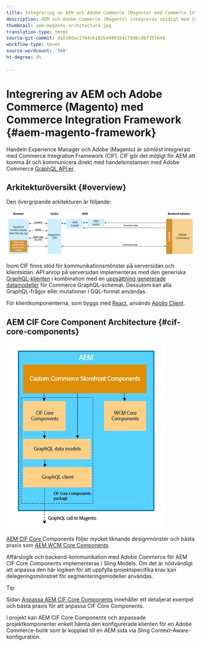 ```yaml
---
title: Integrering av AEM och Adobe Commerce (Magento) med Commerce Integration Framework
description: AEM och Adobe Commerce (Magento) integreras smidigt med Commerce Integration Framework (CIF). Med CIF kan AEM få åtkomst till en Magento-instans och kommunicera med Magento via GraphQL. AEM Authors kan också använda produkt- och kategoriväljare och produktkonsolen för att bläddra bland produkt- och kategoridata som hämtats on demand från Magento. Dessutom erbjuder CIF en färdig butik som kan snabba upp affärsprojekt.
thumbnail: aem-magento-architecture.jpg
translation-type: tm+mt
source-git-commit: da538dac17b4c6182b44801b4c79d6cdbf35f640
workflow-type: tm+mt
source-wordcount: '340'
ht-degree: 0%

---
```


# Integrering av AEM och Adobe Commerce (Magento) med Commerce Integration Framework {#aem-magento-framework}

Handeln Experience Manager och Adobe (Magento) är sömlöst integrerad med Commerce Integration Framework (CIF). CIF gör det möjligt för AEM att komma åt och kommunicera direkt med handelsinstansen med Adobe Commerce [GraphQL API:er](https://devdocs.magento.com/guides/v2.4/graphql/).

## Arkitekturöversikt {#overview}

Den övergripande arkitekturen är följande:

![CIF-arkitekturöversikt](../assets/AEM_Magento_Architecture.png)

Inom CIF finns stöd för kommunikationsmönster på serversidan och klientsidan.
API:anrop på serversidan implementeras med den generiska [GraphQL-klienten](https://github.com/adobe/commerce-cif-graphql-client) i kombination med en [uppsättning genererade datamodeller](https://github.com/adobe/commerce-cif-magento-graphql) för Commerce GraphQL-schemat. Dessutom kan alla GraphQL-frågor eller mutationer i GQL-format användas.

För klientkomponenterna, som byggs med [React](https://reactjs.org/), används [Apollo Client](https://www.apollographql.com/docs/react/).

## AEM CIF Core Component Architecture {#cif-core-components}

![AEM CIF Core Component Architecture](../assets/cif-component-architecture.jpg)

[AEM CIF Core ](https://github.com/adobe/aem-core-cif-components) Components följer mycket liknande designmönster och bästa praxis som  [AEM WCM Core Components](https://github.com/adobe/aem-core-wcm-components).

Affärslogik och backend-kommunikation med Adobe Commerce för AEM CIF Core Components implementeras i Sling Models. Om det är nödvändigt att anpassa den här logiken för att uppfylla projektspecifika krav kan delegeringsmönstret för segmenteringsmodeller användas.

>[!TIP]
>
>Sidan [Anpassa AEM CIF Core Components](../customizing/customize-cif-components.md) innehåller ett detaljerat exempel och bästa praxis för att anpassa CIF Core Components.

I projekt kan AEM CIF Core Components och anpassade projektkomponenter enkelt hämta den konfigurerade klienten för en Adobe Commerce-butik som är kopplad till en AEM sida via Sling Context-Aware-konfiguration.
